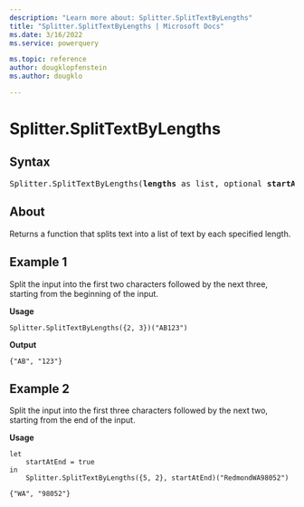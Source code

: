 ```yaml
---
description: "Learn more about: Splitter.SplitTextByLengths"
title: "Splitter.SplitTextByLengths | Microsoft Docs"
ms.date: 3/16/2022
ms.service: powerquery

ms.topic: reference
author: dougklopfenstein
ms.author: dougklo

---
```

# Splitter.SplitTextByLengths

## Syntax

<pre>
Splitter.SplitTextByLengths(<b>lengths</b> as list, optional <b>startAtEnd</b> as nullable logical) as function
</pre>
  
## About

Returns a function that splits text into a list of text by each specified length.

## Example 1

Split the input into the first two characters followed by the next three, starting from the beginning of the input.

**Usage**

```powerquery-m
Splitter.SplitTextByLengths({2, 3})("AB123")
```

**Output**

`{"AB", "123"}`

## Example 2

Split the input into the first three characters followed by the next two, starting from the end of the input.

**Usage**

```powerquery-m
let
    startAtEnd = true
in
    Splitter.SplitTextByLengths({5, 2}, startAtEnd)("RedmondWA98052")
```

`{"WA", "98052"}`
